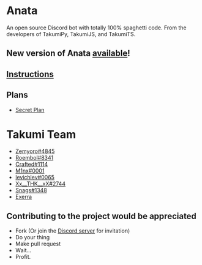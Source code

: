 # Anata
An open source Discord bot with totally 100% spaghetti code. From the developers of TakumiPy, TakumiJS, and TakumiTS.

## New version of Anata [available](https://github.com/Kakotsu/AnataTS)!

## [Instructions](https://github.com/Zemyoro/Anata/wiki/Preparation)

## Plans
* [Secret Plan](https://www.youtube.com/watch?v=dQw4w9WgXcQ)

# Takumi Team

* [Zemyoro#4845](https://github.com/Zemyoro)
* [Roembol#8341](https://github.com/roembol2000)
* [Crafted#1114](https://github.com/CraftedVortex)
* [M1nx#0001](https://github.com/M1nxYT)
* [levichlev#0065](https://github.com/levichlev)
* [Xx__THK__xX#2744](https://github.com/ducanh2002123)
* [Snags#1348](https://github.com/Sangster-5)
* [Exerra](https://github.com/Exerra)

## Contributing to the project would be appreciated
* Fork (Or join the [Discord server](https://discord.gg/bjP8h28YyB) for invitation)
* Do your thing
* Make pull request
* Wait...
* Profit.

